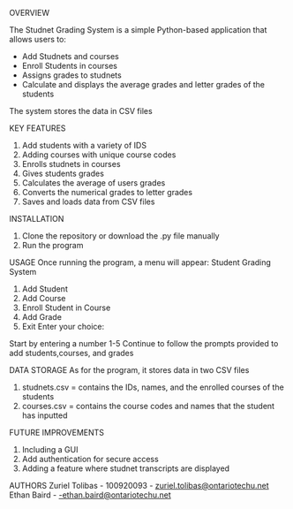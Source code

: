 OVERVIEW

The Studnet Grading System is a simple Python-based application that allows users to:
 - Add Studnets and courses
 - Enroll Students in courses
 - Assigns grades to studnets
 - Calculate and displays the average grades and letter grades of the students

The system stores the data in CSV files


KEY FEATURES
1. Add students with a variety of IDS
2. Adding courses with unique course codes
3. Enrolls studnets in courses
4. Gives students grades
5. Calculates the average of users grades
6. Converts the numerical grades to letter grades
7. Saves and loads data from CSV files

INSTALLATION
1. Clone the repository or download the .py file manually
2. Run the program

USAGE
Once running the program, a menu will appear:
Student Grading System
1. Add Student
2. Add Course
3. Enroll Student in Course
4. Add Grade
5. Exit
Enter your choice:

Start by entering a number 1-5
Continue to follow the prompts provided to add students,courses, and grades

DATA STORAGE
As for the program, it stores data in two CSV files
1. studnets.csv = contains the IDs, names, and the enrolled courses of the students
2. courses.csv = contains the course codes and names that the student has inputted

FUTURE IMPROVEMENTS
1. Including a GUI
2. Add authentication for secure access
3. Adding a feature where studnet transcripts are displayed

AUTHORS
Zuriel Tolibas - 100920093 - zuriel.tolibas@ontariotechu.net
Ethan Baird - -ethan.baird@ontariotechu.net
